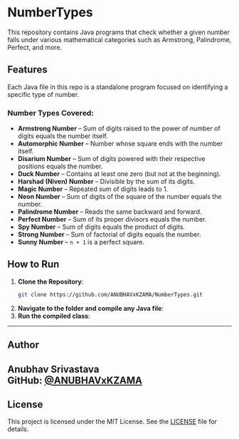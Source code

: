 # NumberTypes

This repository contains Java programs that check whether a given number falls under various mathematical categories such as Armstrong, Palindrome, Perfect, and more.

## Features

Each Java file in this repo is a standalone program focused on identifying a specific type of number.

### Number Types Covered:

- **Armstrong Number** – Sum of digits raised to the power of number of digits equals the number itself.
- **Automorphic Number** – Number whose square ends with the number itself.
- **Disarium Number** – Sum of digits powered with their respective positions equals the number.
- **Duck Number** – Contains at least one zero (but not at the beginning).
- **Harshad (Niven) Number** – Divisible by the sum of its digits.
- **Magic Number** – Repeated sum of digits leads to 1.
- **Neon Number** – Sum of digits of the square of the number equals the number.
- **Palindrome Number** – Reads the same backward and forward.
- **Perfect Number** – Sum of its proper divisors equals the number.
- **Spy Number** – Sum of digits equals the product of digits.
- **Strong Number** – Sum of factorial of digits equals the number.
- **Sunny Number** – `n + 1` is a perfect square.

## How to Run

1. **Clone the Repository**:
   ```bash
   git clone https://github.com/ANUBHAVxKZAMA/NumberTypes.git

2. **Navigate to the folder and compile any Java file**:
3. **Run the compiled class**:
---

## Author

**Anubhav Srivastava**  
GitHub: [@ANUBHAVxKZAMA](https://github.com/ANUBHAVxKZAMA)
---

## License

This project is licensed under the MIT License. See the [LICENSE](LICENSE) file for details.
   
   
